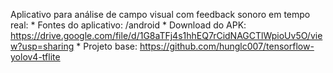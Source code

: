 Aplicativo para análise de campo visual com feedback sonoro em tempo real:
    * Fontes do aplicativo: /android
    * Download do APK: https://drive.google.com/file/d/1G8aTFj4s1hhEQ7rCidNAGCTlWpioUv5O/view?usp=sharing
    * Projeto base: https://github.com/hunglc007/tensorflow-yolov4-tflite
